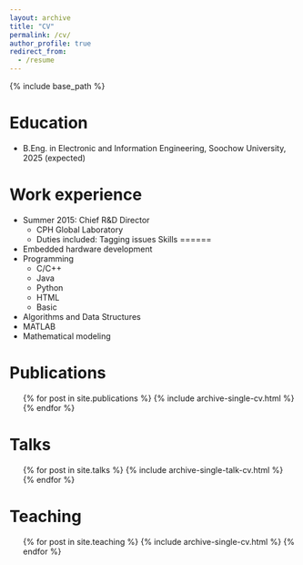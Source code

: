 ```yaml
---
layout: archive
title: "CV"
permalink: /cv/
author_profile: true
redirect_from:
  - /resume
---
```


{% include base_path %}

Education
======
* B.Eng. in Electronic and Information Engineering, Soochow University, 2025 (expected)

Work experience
======
* Summer 2015: Chief R&D Director
  * CPH Global Laboratory
  * Duties included: Tagging issues
Skills
======
* Embedded hardware development
* Programming
  * C/C++
  * Java
  * Python
  * HTML
  * Basic
* Algorithms and Data Structures
* MATLAB
* Mathematical modeling

Publications
======
  <ul>{% for post in site.publications %}
    {% include archive-single-cv.html %}
  {% endfor %}</ul>

Talks
======
  <ul>{% for post in site.talks %}
    {% include archive-single-talk-cv.html %}
  {% endfor %}</ul>

Teaching
======
  <ul>{% for post in site.teaching %}
    {% include archive-single-cv.html %}
  {% endfor %}</ul>
